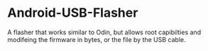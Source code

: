 # Android-USB-Flasher
A flasher that works similar to Odin, but allows root capibilties and modifeing the firmware in bytes, or the file by the USB cable.
